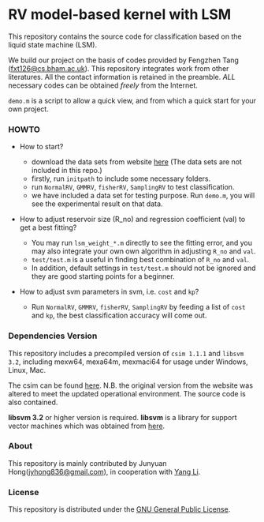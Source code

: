 RV model-based kernel with LSM
==============================

This repository contains the source code for classification based on the liquid state machine (LSM).

We build our project on the basis of codes provided by Fengzhen Tang (fxt126@cs.bham.ac.uk). This repository integrates work from other literatures. All the contact information is retained in the preamble. *ALL* necessary codes can be obtained  *freely* from the Internet.

 `demo.m` is a script to allow a quick view, and from which a quick start for your own project.

### HOWTO

+ How to start?
	* download the data sets from website [here](http://www.cs.ucr.edu/~eamonn/time_series_data/) (The data sets are not included in this repo.)
    * firstly, run `initpath` to include some necessary folders.
    * run `NormalRV`, `GMMRV`, `fisherRV`, `SamplingRV` to test classification.
    * we have included a data set for testing purpose. Run `demo.m`, you will see the experimental result on that data.

+ How to adjust reservoir size (R_no) and regression coefficient (val) to get a best fitting?
    * You may run `lsm_weight_*.m` directly to see the fitting error, and you may also integrate your own own algorithm in adjusting `R_no` and `val`.
    * `test/test.m` is a useful in finding best combination of `R_no` and `val`.
    * In addition, default settings in `test/test.m` should not be ignored and they are good starting points for a beginner.

+ How to adjust svm parameters in svm, i.e. `cost` and `kp`?
    * Run `NormalRV`, `GMMRV`, `fisherRV`, `SamplingRV` by feeding a list of `cost` and `kp`, the best classification accuracy will come out.

### Dependencies Version

This repository includes a precompiled version of `csim 1.1.1` and `libsvm 3.2`, including mexw64, mexa64m, mexmaci64 for usage under Windows, Linux, Mac.

The csim can be found [here](http://www.lsm.tugraz.at/). N.B. the original version from the website was altered to meet the updated operational environment. The source code is also contained.

__libsvm 3.2__ or higher version is required. __libsvm__ is a library for support vector machines which was obtained from [here](http://www.csie.ntu.edu.tw/~cjlin/libsvm/).


### About

This repository is mainly contributed by Junyuan Hong(jyhong836@gmail.com), in cooperation with [Yang Li](emailto:csly@mail.ustc.edu.cn).

### License

This repository is distributed under the [GNU General Public License](http://www.gnu.org/copyleft/gpl.html).